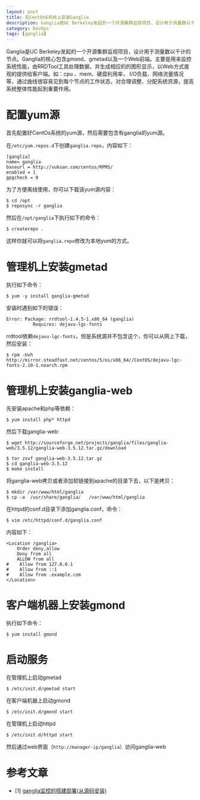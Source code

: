 ```yaml
---
layout: post
title: 在CentOs6系统上安装Ganglia
description: Ganglia是UC Berkeley发起的一个开源集群监视项目，设计用于测量数以千计的节点。Ganglia的核心包含gmond、gmetad以及一个Web前端。主要是用来监控系统性能，由RRDTool工具处理数据，并生成相应的的图形显示，以Web方式直观的提供给客户端。如：cpu 、mem、硬盘利用率， I/O负载、网络流量情况等，通过曲线很容易见到每个节点的工作状态，对合理调整、分配系统资源，提高系统整体性能起到重要作用。
category: DevOps
tags: [ganglia]
---
```


Ganglia是UC Berkeley发起的一个开源集群监视项目，设计用于测量数以千计的节点。Ganglia的核心包含gmond、gmetad以及一个Web前端。主要是用来监控系统性能，由RRDTool工具处理数据，并生成相应的的图形显示，以Web方式直观的提供给客户端。如：cpu 、mem、硬盘利用率， I/O负载、网络流量情况等，通过曲线很容易见到每个节点的工作状态，对合理调整、分配系统资源，提高系统整体性能起到重要作用。

# 配置yum源

首先配置好CentOs系统的yum源，然后需要包含有ganglia的yum源。

在`/etc/yum.repos.d`下创建`ganglia.repo`，内容如下：

```
[ganglia]
name= ganglia
baseurl = http://vuksan.com/centos/RPMS/
enabled = 1
gpgcheck = 0
```
为了方便离线使用，你可以下载该yum源内容：

```
$ cd /opt
$ reposync -r ganglia
```
<!-- more -->

然后在`/opt/ganglia`下执行如下的命令：

```
$ createrepo .
```

这样你就可以将`ganglia.repo`修改为本地yum的方式。

# 管理机上安装gmetad

执行如下命令：

```
$ yum -y install ganglia-gmetad
```

安装时遇到如下的错误：

```
Error: Package: rrdtool-1.4.5-1.x86_64 (ganglia)
          Requires: dejavu-lgc-fonts
```

rrdtool依赖`dejavu-lgc-fonts`，但是系统源并不包含这个，你可以从网上下载，然后安装：

```
$ rpm -Uvh http://mirror.steadfast.net/centos/5/os/x86_64//CentOS/dejavu-lgc-fonts-2.10-1.noarch.rpm
```
# 管理机上安装ganglia-web

先安装apache和php等依赖：

```
$ yum install php* httpd
```

然后下载ganglia-web:

```
$ wget http://sourceforge.net/projects/ganglia/files/ganglia-web/3.5.12/ganglia-web-3.5.12.tar.gz/download

$ tar zxvf ganglia-web-3.5.12.tar.gz
$ cd ganglia-web-3.5.12
$ make install
```
将ganglia-web拷贝或者添加软链接到apache的目录下去，以下是拷贝：

```
$ mkdir /var/www/html/ganglia
$ cp -a  /usr/share/ganglia/   /var/www/html/ganglia
```

在httpd的conf.d目录下添加ganglia.conf，命令：

```
$ vim /etc/httpd/conf.d/ganglia.conf
```

内容如下：

```
<Location /ganglia>
    Order deny,allow
    Deny from all
    ALLOW from all
#    Allow from 127.0.0.1
#    Allow from ::1
#    Allow from .example.com
</Location>
```

# 客户端机器上安装gmond

执行如下命令：

```
$ yum install gmond
```

# 启动服务

在管理机上启动gmetad

```
$ /etc/init.d/gmetad start
```

在客户端机器上启动gmond

```
$ /etc/init.d/gmond start
```

在管理机上启动httpd

```
$ /etc/init.d/httpd start
```

然后通过web界面（`http://manager-ip/ganglia`）访问ganglia-web

# 参考文章

- [1] [ganglia监控的搭建部署(从源码安装)](http://www.elain.org/?p=359)


